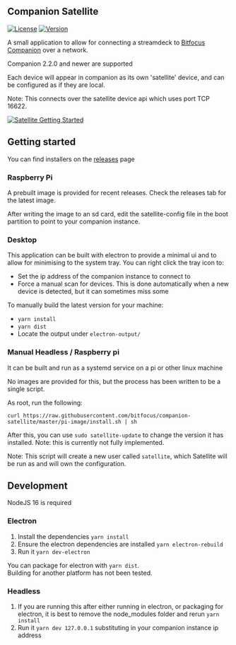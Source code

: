 ## Companion Satellite

[![License](https://img.shields.io/github/license/bitfocus/companion-satellite)](https://github.com/bitfocus/companion-satellite/blob/master/LICENSE)
[![Version](https://img.shields.io/github/v/release/bitfocus/companion-satellite)](https://github.com/bitfocus/companion-satellite/releases)

A small application to allow for connecting a streamdeck to [Bitfocus Companion](https://github.com/bitfocus/companion) over a network.

Companion 2.2.0 and newer are supported

Each device will appear in companion as its own 'satellite' device, and can be configured as if they are local.

Note: This connects over the satellite device api which uses port TCP 16622.

[![Satellite Getting Started](http://img.youtube.com/vi/eNnUxRl4yP4/0.jpg)](http://www.youtube.com/watch?v=eNnUxRl4yP4 "Remote Stream Deck control with Companion Satellite")

## Getting started

You can find installers on the [releases](https://github.com/bitfocus/companion-satellite/releases) page

### Raspberry Pi

A prebuilt image is provided for recent releases. Check the releases tab for the latest image.

After writing the image to an sd card, edit the satellite-config file in the boot partition to point to your companion instance.

### Desktop

This application can be built with electron to provide a minimal ui and to allow for minimising to the system tray.
You can right click the tray icon to:

- Set the ip address of the companion instance to connect to
- Force a manual scan for devices. This is done automatically when a new device is detected, but it can sometimes miss some

To manually build the latest version for your machine:

- `yarn install`
- `yarn dist`
- Locate the output under `electron-output/`

### Manual Headless / Raspberry pi

It can be built and run as a systemd service on a pi or other linux machine


No images are provided for this, but the process has been written to be a single script.

As root, run the following:
```
curl https://raw.githubusercontent.com/bitfocus/companion-satellite/master/pi-image/install.sh | sh
```

After this, you can use `sudo satellite-update` to change the version it has installed. Note: this is currently not fully implemented.

Note: This script will create a new user called `satellite`, which Satellite will be run as and will own the configuration.

## Development

NodeJS 16 is required

### Electron

1. Install the dependencies `yarn install`
1. Ensure the electron dependencies are installed `yarn electron-rebuild`
1. Run it `yarn dev-electron`

You can package for electron with `yarn dist`.  
Building for another platform has not been tested.

### Headless

1. If you are running this after either running in electron, or packaging for electron, it is best to remove the node_modules folder and rerun `yarn install`
1. Run it `yarn dev 127.0.0.1` substituting in your companion instance ip address
